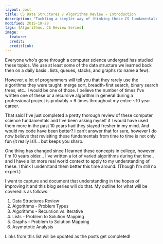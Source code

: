 ```yaml
---
layout: post
title: CS Data Structures / Algorithms Review - Introduction
description: "Tackling a simpler way of thinking these CS fundamentals."
modified: 2015-10-28
tags: [Algorithms, CS Review Series]
image:
  feature: 
  credit: 
  creditlink: 
---
```


Everyone who's gone through a computer science undergrad has studied these topics. We use at least some of the data structure we learned back then on a daily basis.. lists, queues, stacks, and graphs (to name a few).

However, a lot of programmers will tell you that they rarely use the algorithms they were taught: merge sort, breadth-first search, binary search trees, etc.. I would be one of those. I believe the number of times I've written one of these or a recursive algorithm in general during a professional project is probably < 6 times throughout my entire ~10 year career. 

That said! I've just completed a pretty thorough review of these computer science fundamentals and I've been asking myself if I would have used them more in the past 10 years had they stayed fresher in my mind. And would my code have been better? I can't answer that for sure, however I do now believe that revisiting these fundamentals from time to time is not only fun (it really is!)... but keeps you sharp.

One thing has changed since I learned these concepts in college, however. I'm 10 years older... I've written a lot of varied algorithms during that time.. and I have a lot more real world context to apply to my understanding of these. I think I understand them better this time around. (Though I'm still no expert.)

I want to capture and document that understanding in the hopes of improving it and this blog series will do that. My outline for what will be covered is as follows:

1. Data Structures Review
2. Algorithms - Problem Types
3. Algorithms - Recursion vs. Iterative
4. Lists - Problem to Solution Mapping
5. Graphs - Problem to Solution Mapping
6. Asymptotic Analysis

Links from this list will be updated as the posts get completed!






